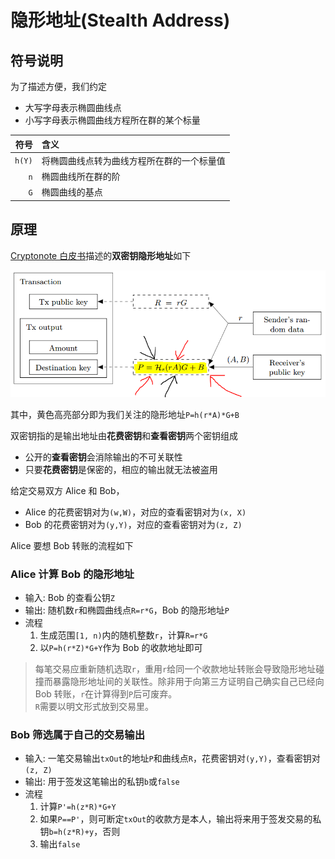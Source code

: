 # 隐形地址(Stealth Address)

## 符号说明

为了描述方便，我们约定

- 大写字母表示椭圆曲线点
- 小写字母表示椭圆曲线方程所在群的某个标量

|   符号 | 含义                                       |
| -----: | :----------------------------------------- |
| `h(Y)` | 将椭圆曲线点转为曲线方程所在群的一个标量值 |
|    `n` | 椭圆曲线所在群的阶                         |
|    `G` | 椭圆曲线的基点                             |

## 原理

[Cryptonote 白皮书](https://cryptonote.org/whitepaper.pdf)描述的**双密钥隐形地址**如下

![Cryptonote描述的双密钥隐形地址](../assets/images/stealth-address/stealth-address-cryptenote.png)

其中，黄色高亮部分即为我们关注的隐形地址`P=h(r*A)*G+B`

双密钥指的是输出地址由**花费密钥**和**查看密钥**两个密钥组成

- 公开的**查看密钥**会消除输出的不可关联性
- 只要**花费密钥**是保密的，相应的输出就无法被盗用

给定交易双方 Alice 和 Bob，

- Alice 的花费密钥对为`(w,W)`，对应的查看密钥对为`(x, X)`
- Bob 的花费密钥对为`(y,Y)`，对应的查看密钥对为`(z, Z)`

Alice 要想 Bob 转账的流程如下

### Alice 计算 Bob 的隐形地址

- 输入: Bob 的查看公钥`Z`
- 输出: 随机数`r`和椭圆曲线点`R=r*G`，Bob 的隐形地址`P`
- 流程
  1. 生成范围`[1, n)`内的随机整数`r`，计算`R=r*G`
  2. 以`P=h(r*Z)*G+Y`作为 Bob 的收款地址即可

> 每笔交易应重新随机选取`r`，重用`r`给同一个收款地址转账会导致隐形地址碰撞而暴露隐形地址间的关联性。除非用于向第三方证明自己确实自己已经向 Bob 转账，`r`在计算得到`P`后可废弃。  
> `R`需要以明文形式放到交易里。

### Bob 筛选属于自己的交易输出

- 输入: 一笔交易输出`txOut`的地址`P`和曲线点`R`，花费密钥对`(y,Y)`，查看密钥对`(z, Z)`
- 输出: 用于签发这笔输出的私钥`b`或`false`
- 流程
  1. 计算`P'=h(z*R)*G+Y`
  2. 如果`P==P'`，则可断定`txOut`的收款方是本人，输出将来用于签发交易的私钥`b=h(z*R)+y`，否则
  3. 输出`false`
